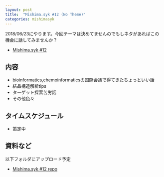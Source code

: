 ```yaml
---
layout: post
title:  "Mishima.syk #12 (No Theme)"
categories: mishimasyk
---
```


2018/06/23にやります。今回テーマは決めてませんのでもしネタがあればこの機会に話してみませんか？

- [Mishima.syk #12](https://connpass.com/event/83396/)

## 内容

- bioinformatics,chemoinformaticsの国際会議で得てきたちょっといい話
- 結晶構造解析tips
- ターゲット探索苦労話
- その他色々

## タイムスケジュール

- 策定中

## 資料など

以下フォルダにアップロード予定

- [Mishima.syk #12 repo](https://github.com/Mishima-syk/12)


